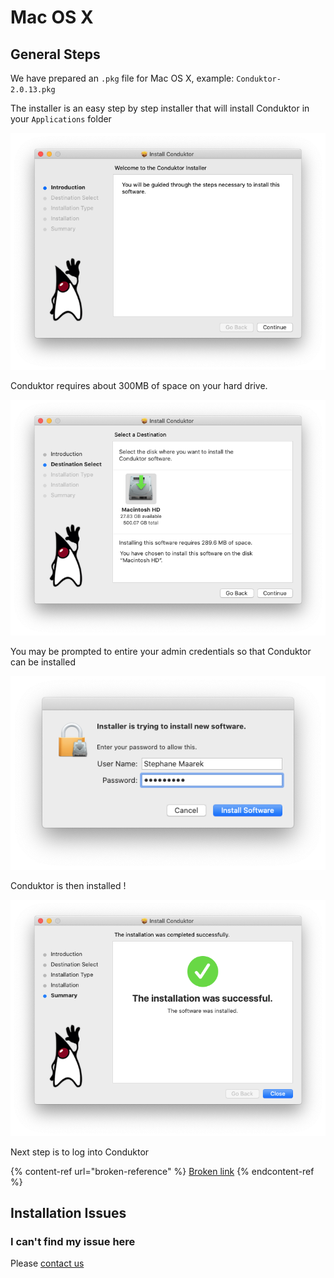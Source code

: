 # Mac OS X

## General Steps

We have prepared an `.pkg` file for Mac OS X, example: `Conduktor-2.0.13.pkg`&#x20;

The installer is an easy step by step installer that will install Conduktor in your `Applications` folder

![](../../.gitbook/assets/screen-shot-2020-04-08-at-18.52.43.png)

Conduktor requires about 300MB of space on your hard drive.&#x20;

![](<../../.gitbook/assets/image (13).png>)

You may be prompted to entire your admin credentials so that Conduktor can be installed

![](<../../.gitbook/assets/image (15).png>)

Conduktor is then installed !&#x20;

![](<../../.gitbook/assets/image (25).png>)

Next step is to log into Conduktor

{% content-ref url="broken-reference" %}
[Broken link](broken-reference)
{% endcontent-ref %}

## Installation Issues

### I can't find my issue here

Please [contact us](https://www.conduktor.io/contact)

